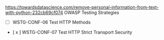 https://towardsdatascience.com/remove-personal-information-from-text-with-python-232cb69cf074 
OWASP Testing Strategies
- [ ] WSTG-CONF-06 Test HTTP Methods
- [ x ] WSTG-CONF-07 Test HTTP Strict Transport Security